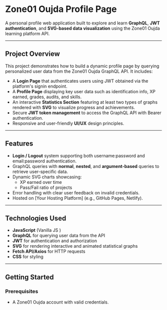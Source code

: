 # Zone01 Oujda Profile Page

A personal profile web application built to explore and learn **GraphQL**, **JWT authentication**, and **SVG-based data visualization** using the Zone01 Oujda learning platform API.

---

## Project Overview

This project demonstrates how to build a dynamic profile page by querying personalized user data from the Zone01 Oujda GraphQL API. It includes:

- A **Login Page** that authenticates users using JWT obtained via the platform's signin endpoint.
- A **Profile Page** displaying key user data such as identification info, XP earned, grades, audits, and skills.
- An interactive **Statistics Section** featuring at least two types of graphs rendered with **SVG** to visualize progress and achievements.
- Secure **JWT token management** to access the GraphQL API with Bearer authentication.
- Responsive and user-friendly **UI/UX** design principles.

---

## Features

- **Login / Logout** system supporting both username:password and email:password authentication.
- GraphQL queries with **normal**, **nested**, and **argument-based** queries to retrieve user-specific data.
- Dynamic SVG charts showcasing:
  - XP earned over time
  - Pass/Fail ratio of projects
- Error handling with clear user feedback on invalid credentials.
- Hosted on [Your Hosting Platform] (e.g., GitHub Pages, Netlify).

---

## Technologies Used

- **JavaScript** (Vanilla JS )
- **GraphQL** for querying user data from the API
- **JWT** for authentication and authorization
- **SVG** for rendering interactive and animated statistical graphs
- **Fetch API/Axios** for HTTP requests
- **CSS** for styling 

---

## Getting Started

### Prerequisites

- A Zone01 Oujda account with valid credentials.


